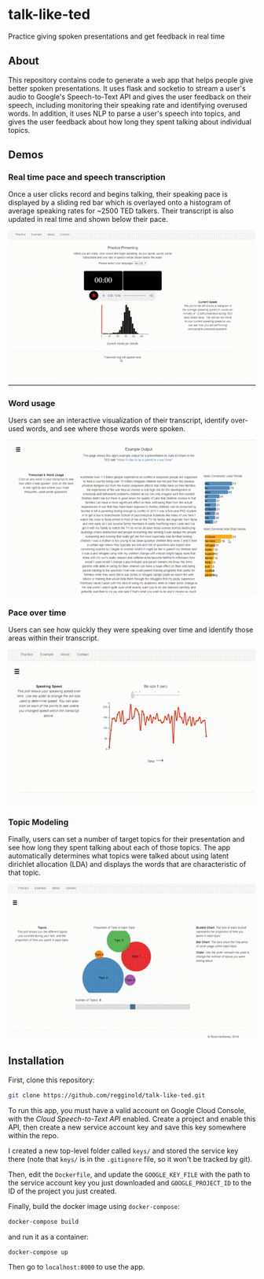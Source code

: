 # talk-like-ted

Practice giving spoken presentations and get feedback in real time

## About

This repository contains code to generate a web app that helps people give better spoken presentations. It uses flask and socketio to stream a user's audio to Google's Speech-to-Text API and gives the user feedback on their speech, including monitoring their speaking rate and identifying overused words. In addition, it uses NLP to parse a user's speech into topics, and gives the user feedback about how long they spent talking about individual topics.

## Demos

### Real time pace and speech transcription

Once a user clicks record and begins talking, their speaking pace is displayed by a sliding red bar which is overlayed onto a histogram of average speaking rates for ~2500 TED talkers. Their transcript is also updated in real time and shown below their pace.

![gif0](demos/streaming.gif)

### Word usage

Users can see an interactive visualization of their transcript, identify over-used words, and see where those words were spoken.

![gif1](demos/interactive_transcript.gif)

### Pace over time

Users can see how quickly they were speaking over time and identify those areas within their transcript.

![gif2](demos/speed_dt.gif)

### Topic Modeling

Finally, users can set a number of target topics for their presentation and see how long they spent talking about each of those topics. The app automatically determines what topics were talked about using latent dirichlet allocation (LDA) and displays the words that are characteristic of that topic.

![gif3](demos/topic_modeling.gif)

## Installation

First, clone this repository:

```bash
git clone https://github.com/regginold/talk-like-ted.git
```

To run this app, you must have a valid account on Google Cloud Console, with the *Cloud Speech-to-Text API* enabled. Create a project and enable this API, then create a new service account key and save this key somewhere within the repo.

I created a new top-level folder called `keys/` and stored the service key there (note that `keys/` is in the `.gitignore` file, so it won't be tracked by git).

Then, edit the `Dockerfile`, and update the `GOOGLE_KEY_FILE` with the path to the service account key you just downloaded and `GOOGLE_PROJECT_ID` to the ID of the project you just created.

Finally, build the docker image using `docker-compose`:

```bash
docker-compose build
```

and run it as a container:

```bash
docker-compose up
```

Then go to `localhost:8000` to use the app.